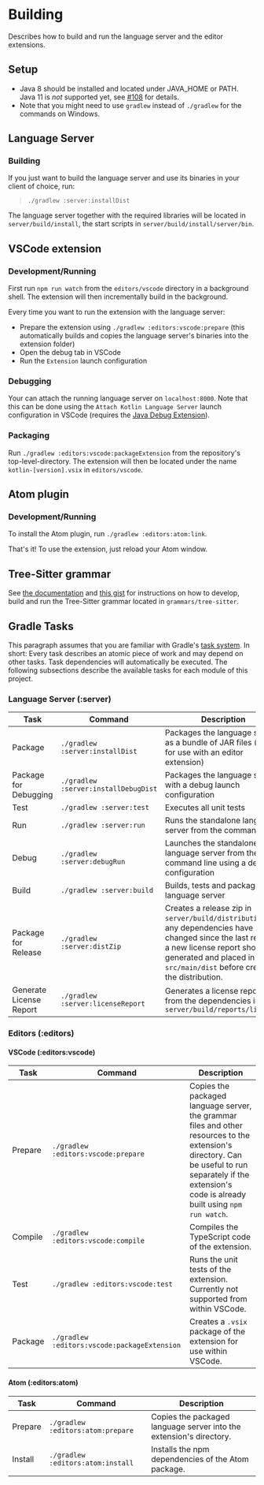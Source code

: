 # Building
Describes how to build and run the language server and the editor extensions.

## Setup

* Java 8 should be installed and located under JAVA_HOME or PATH. Java 11 is *not* supported yet, see [#108](https://github.com/fwcd/KotlinLanguageServer/issues/108) for details.
* Note that you might need to use `gradlew` instead of `./gradlew` for the commands on Windows.

## Language Server

### Building

If you just want to build the language server and use its binaries in your client of choice, run:

>`./gradlew :server:installDist`

The language server together with the required libraries will be located in `server/build/install`, the start scripts in `server/build/install/server/bin`.

## VSCode extension

### Development/Running
First run `npm run watch` from the `editors/vscode` directory in a background shell. The extension will then incrementally build in the background.

Every time you want to run the extension with the language server:
* Prepare the extension using `./gradlew :editors:vscode:prepare` (this automatically builds and copies the language server's binaries into the extension folder)
* Open the debug tab in VSCode
* Run the `Extension` launch configuration

### Debugging
Your can attach the running language server on `localhost:8000`. Note that this can be done using the `Attach Kotlin Language Server` launch configuration in VSCode (requires the [Java Debug Extension](https://marketplace.visualstudio.com/items?itemName=vscjava.vscode-java-debug)).

### Packaging
Run `./gradlew :editors:vscode:packageExtension` from the repository's top-level-directory. The extension will then be located under the name `kotlin-[version].vsix` in `editors/vscode`.

## Atom plugin

### Development/Running
To install the Atom plugin, run `./gradlew :editors:atom:link`.

That's it! To use the extension, just reload your Atom window.

## Tree-Sitter grammar

See [the documentation](https://tree-sitter.github.io/tree-sitter/creating-parsers) and [this gist](https://gist.github.com/Aerijo/df27228d70c633e088b0591b8857eeef) for instructions on how to develop, build and run the Tree-Sitter grammar located in `grammars/tree-sitter`.

## Gradle Tasks
This paragraph assumes that you are familiar with Gradle's [task system](https://docs.gradle.org/current/userguide/build_lifecycle.html). In short: Every task describes an atomic piece of work and may depend on other tasks. Task dependencies will automatically be executed. The following subsections describe the available tasks for each module of this project.

### Language Server (:server)

| Task | Command | Description |
| ---- | ------- | ----------- |
| Package | `./gradlew :server:installDist` | Packages the language server as a bundle of JAR files (e.g. for use with an editor extension) |
| Package for Debugging | `./gradlew :server:installDebugDist` | Packages the language server with a debug launch configuration |
| Test | `./gradlew :server:test` | Executes all unit tests |
| Run | `./gradlew :server:run` | Runs the standalone language server from the command line |
| Debug | `./gradlew :server:debugRun` | Launches the standalone language server from the command line using a debug configuration |
| Build | `./gradlew :server:build` | Builds, tests and packages the language server |
| Package for Release | `./gradlew :server:distZip` | Creates a release zip in `server/build/distributions`. If any dependencies have changed since the last release, a new license report should be generated and placed in `src/main/dist` before creating the distribution. |
| Generate License Report | `./gradlew :server:licenseReport` | Generates a license report from the dependencies in `server/build/reports/licenses` |

### Editors (:editors)

#### VSCode (:editors:vscode)

| Task | Command | Description |
| ---- | ------- | ----------- |
| Prepare | `./gradlew :editors:vscode:prepare` | Copies the packaged language server, the grammar files and other resources to the extension's directory. Can be useful to run separately if the extension's code is already built using `npm run watch`. |
| Compile | `./gradlew :editors:vscode:compile` | Compiles the TypeScript code of the extension. |
| Test | `./gradlew :editors:vscode:test` | Runs the unit tests of the extension. Currently not supported from within VSCode. |
| Package | `./gradlew :editors:vscode:packageExtension` | Creates a `.vsix` package of the extension for use within VSCode. |

#### Atom (:editors:atom)

| Task | Command | Description |
| ---- | ------- | ----------- |
| Prepare | `./gradlew :editors:atom:prepare` | Copies the packaged language server into the extension's directory. |
| Install | `./gradlew :editors:atom:install` | Installs the npm dependencies of the Atom package. |
